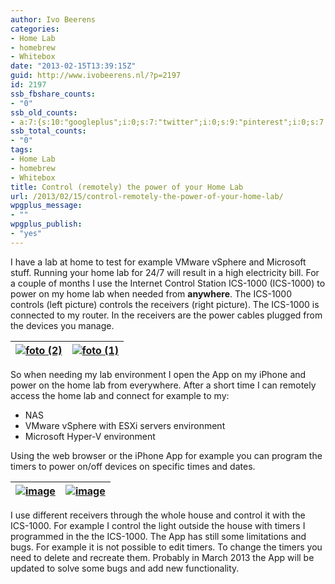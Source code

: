 ```yaml
---
author: Ivo Beerens
categories:
- Home Lab
- homebrew
- Whitebox
date: "2013-02-15T13:39:15Z"
guid: http://www.ivobeerens.nl/?p=2197
id: 2197
ssb_fbshare_counts:
- "0"
ssb_old_counts:
- a:7:{s:10:"googleplus";i:0;s:7:"twitter";i:0;s:9:"pinterest";i:0;s:7:"fbshare";i:0;s:8:"linkedin";i:0;s:6:"reddit";i:0;s:6:"tumblr";i:0;}
ssb_total_counts:
- "0"
tags:
- Home Lab
- homebrew
- Whitebox
title: Control (remotely) the power of your Home Lab
url: /2013/02/15/control-remotely-the-power-of-your-home-lab/
wpgplus_message:
- ""
wpgplus_publish:
- "yes"
---
```


I have a lab at home to test for example VMware vSphere and Microsoft stuff. Running your home lab for 24/7 will result in a high electricity bill. For a couple of months I use the Internet Control Station ICS-1000 (ICS-1000) to power on my home lab when needed from **anywhere**. The ICS-1000 controls (left picture) controls the receivers (right picture). The ICS-1000 is connected to my router. In the receivers are the power cables plugged from the devices you manage.

| [![foto (2)](http://localhost/wp-content/uploads/2013/02/foto-2_thumb.jpg "foto (2)")](http://localhost/wp-content/uploads/2013/02/foto-2.jpg) | [![foto (1)](http://localhost/wp-content/uploads/2013/02/foto-1_thumb.jpg "foto (1)")](http://localhost/wp-content/uploads/2013/02/foto-1.jpg) |
|---|---|

So when needing my lab environment I open the App on my iPhone and power on the home lab from everywhere. After a short time I can remotely access the home lab and connect for example to my:

- NAS
- VMware vSphere with ESXi servers environment
- Microsoft Hyper-V environment

Using the web browser or the iPhone App for example you can program the timers to power on/off devices on specific times and dates.

| [![image](http://localhost/wp-content/uploads/2013/02/image_thumb8.png "image")](http://localhost/wp-content/uploads/2013/02/image8.png) | [![image](http://localhost/wp-content/uploads/2013/02/image_thumb9.png "image")](http://localhost/wp-content/uploads/2013/02/image9.png) |
|---|---|

I use different receivers through the whole house and control it with the ICS-1000. For example I control the light outside the house with timers I programmed in the the ICS-1000. The App has still some limitations and bugs. For example it is not possible to edit timers. To change the timers you need to delete and recreate them. Probably in March 2013 the App will be updated to solve some bugs and add new functionality.
